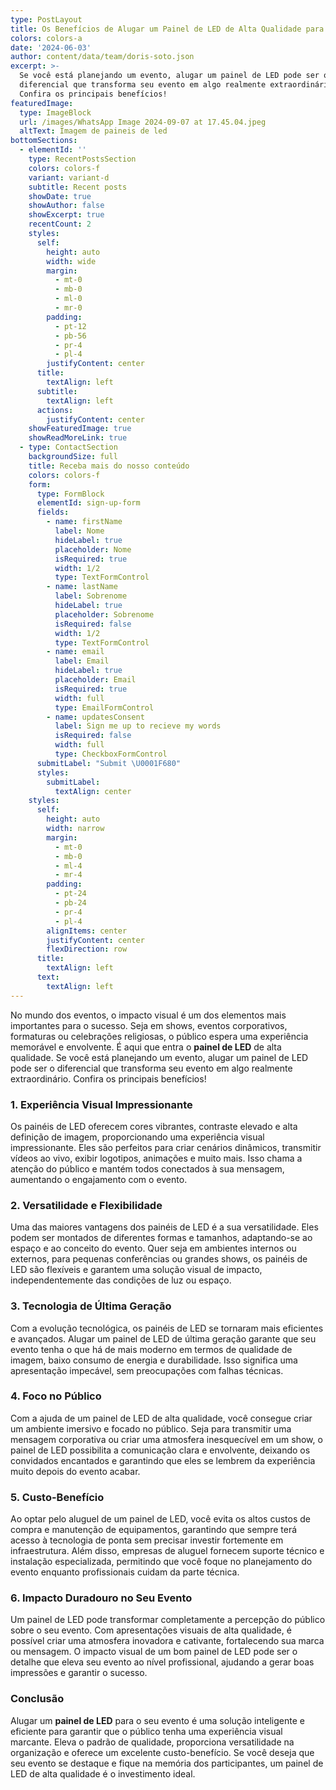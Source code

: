 ```yaml
---
type: PostLayout
title: Os Benefícios de Alugar um Painel de LED de Alta Qualidade para o Seu Evento
colors: colors-a
date: '2024-06-03'
author: content/data/team/doris-soto.json
excerpt: >-
  Se você está planejando um evento, alugar um painel de LED pode ser o
  diferencial que transforma seu evento em algo realmente extraordinário.
  Confira os principais benefícios!
featuredImage:
  type: ImageBlock
  url: /images/WhatsApp Image 2024-09-07 at 17.45.04.jpeg
  altText: Imagem de paineis de led
bottomSections:
  - elementId: ''
    type: RecentPostsSection
    colors: colors-f
    variant: variant-d
    subtitle: Recent posts
    showDate: true
    showAuthor: false
    showExcerpt: true
    recentCount: 2
    styles:
      self:
        height: auto
        width: wide
        margin:
          - mt-0
          - mb-0
          - ml-0
          - mr-0
        padding:
          - pt-12
          - pb-56
          - pr-4
          - pl-4
        justifyContent: center
      title:
        textAlign: left
      subtitle:
        textAlign: left
      actions:
        justifyContent: center
    showFeaturedImage: true
    showReadMoreLink: true
  - type: ContactSection
    backgroundSize: full
    title: Receba mais do nosso conteúdo
    colors: colors-f
    form:
      type: FormBlock
      elementId: sign-up-form
      fields:
        - name: firstName
          label: Nome
          hideLabel: true
          placeholder: Nome
          isRequired: true
          width: 1/2
          type: TextFormControl
        - name: lastName
          label: Sobrenome
          hideLabel: true
          placeholder: Sobrenome
          isRequired: false
          width: 1/2
          type: TextFormControl
        - name: email
          label: Email
          hideLabel: true
          placeholder: Email
          isRequired: true
          width: full
          type: EmailFormControl
        - name: updatesConsent
          label: Sign me up to recieve my words
          isRequired: false
          width: full
          type: CheckboxFormControl
      submitLabel: "Submit \U0001F680"
      styles:
        submitLabel:
          textAlign: center
    styles:
      self:
        height: auto
        width: narrow
        margin:
          - mt-0
          - mb-0
          - ml-4
          - mr-4
        padding:
          - pt-24
          - pb-24
          - pr-4
          - pl-4
        alignItems: center
        justifyContent: center
        flexDirection: row
      title:
        textAlign: left
      text:
        textAlign: left
---
```

No mundo dos eventos, o impacto visual é um dos elementos mais importantes para o sucesso. Seja em shows, eventos corporativos, formaturas ou celebrações religiosas, o público espera uma experiência memorável e envolvente. É aqui que entra o **painel de LED** de alta qualidade. Se você está planejando um evento, alugar um painel de LED pode ser o diferencial que transforma seu evento em algo realmente extraordinário. Confira os principais benefícios!

### 1. **Experiência Visual Impressionante**

Os painéis de LED oferecem cores vibrantes, contraste elevado e alta definição de imagem, proporcionando uma experiência visual impressionante. Eles são perfeitos para criar cenários dinâmicos, transmitir vídeos ao vivo, exibir logotipos, animações e muito mais. Isso chama a atenção do público e mantém todos conectados à sua mensagem, aumentando o engajamento com o evento.

### 2. **Versatilidade e Flexibilidade**

Uma das maiores vantagens dos painéis de LED é a sua versatilidade. Eles podem ser montados de diferentes formas e tamanhos, adaptando-se ao espaço e ao conceito do evento. Quer seja em ambientes internos ou externos, para pequenas conferências ou grandes shows, os painéis de LED são flexíveis e garantem uma solução visual de impacto, independentemente das condições de luz ou espaço.

### 3. **Tecnologia de Última Geração**

Com a evolução tecnológica, os painéis de LED se tornaram mais eficientes e avançados. Alugar um painel de LED de última geração garante que seu evento tenha o que há de mais moderno em termos de qualidade de imagem, baixo consumo de energia e durabilidade. Isso significa uma apresentação impecável, sem preocupações com falhas técnicas.

### 4. **Foco no Público**

Com a ajuda de um painel de LED de alta qualidade, você consegue criar um ambiente imersivo e focado no público. Seja para transmitir uma mensagem corporativa ou criar uma atmosfera inesquecível em um show, o painel de LED possibilita a comunicação clara e envolvente, deixando os convidados encantados e garantindo que eles se lembrem da experiência muito depois do evento acabar.

### 5. **Custo-Benefício**

Ao optar pelo aluguel de um painel de LED, você evita os altos custos de compra e manutenção de equipamentos, garantindo que sempre terá acesso à tecnologia de ponta sem precisar investir fortemente em infraestrutura. Além disso, empresas de aluguel fornecem suporte técnico e instalação especializada, permitindo que você foque no planejamento do evento enquanto profissionais cuidam da parte técnica.

### 6. **Impacto Duradouro no Seu Evento**

Um painel de LED pode transformar completamente a percepção do público sobre o seu evento. Com apresentações visuais de alta qualidade, é possível criar uma atmosfera inovadora e cativante, fortalecendo sua marca ou mensagem. O impacto visual de um bom painel de LED pode ser o detalhe que eleva seu evento ao nível profissional, ajudando a gerar boas impressões e garantir o sucesso.

### Conclusão

Alugar um **painel de LED** para o seu evento é uma solução inteligente e eficiente para garantir que o público tenha uma experiência visual marcante. Eleva o padrão de qualidade, proporciona versatilidade na organização e oferece um excelente custo-benefício. Se você deseja que seu evento se destaque e fique na memória dos participantes, um painel de LED de alta qualidade é o investimento ideal.
